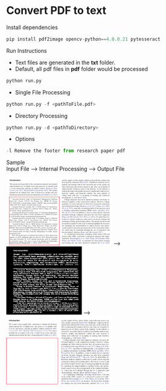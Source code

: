 # Convert PDF to text

Install dependencies
```python
pip install pdf2image opencv-python==4.0.0.21 pytesseract
```
  
Run Instructions <br>
* Text files are generated in the **txt** folder.
* Default, all pdf files in **pdf** folder would be processed <br>
```python
python run.py
```
* Single File Processing
```python
python run.py -f <pathToFile.pdf>
```
* Directory Processing <br>
```python
python run.py -d <pathToDirectory>
```
* Options
```python
-l Remove the footer from research paper pdf
```
Sample <br>
    <label> Input File    -->             Internal Processing   -->             Output File </label>
    </div>
    <div>
      <img src="https://github.com/Kartik33/pdf2text/blob/new/sample/Screenshot%20from%202020-08-15%2017-35-47.png" width="280" />
  -->
      <img src=https://github.com/Kartik33/pdf2text/blob/new/sample/binary.png width="200" height="180" />
  -->
      <img src=https://github.com/Kartik33/pdf2text/blob/new/sample/Screenshot%20from%202020-08-15%2017-36-07.png width="280" /> 
    </div>
